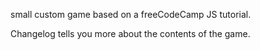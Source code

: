 small custom game based on a freeCodeCamp JS tutorial.

Changelog tells you more about the contents of the game.
